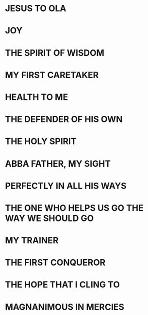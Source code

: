 # JESUS TO OLA

# JOY
# THE SPIRIT OF WISDOM
# MY FIRST CARETAKER
# HEALTH TO ME
# THE DEFENDER OF HIS OWN
# THE HOLY SPIRIT
# ABBA FATHER, MY SIGHT
# PERFECTLY IN ALL HIS WAYS
# THE ONE WHO HELPS US GO THE WAY WE SHOULD GO

# MY TRAINER
# THE FIRST CONQUEROR
# THE HOPE THAT I CLING TO
# MAGNANIMOUS IN MERCIES
